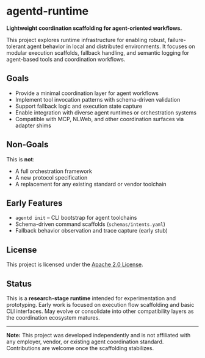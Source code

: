 # agentd-runtime

**Lightweight coordination scaffolding for agent-oriented workflows.**

This project explores runtime infrastructure for enabling robust, failure-tolerant agent behavior in local and distributed environments. It focuses on modular execution scaffolds, fallback handling, and semantic logging for agent-based tools and coordination workflows.

## Goals

- Provide a minimal coordination layer for agent workflows
- Implement tool invocation patterns with schema-driven validation
- Support fallback logic and execution state capture
- Enable integration with diverse agent runtimes or orchestration systems
- Compatible with MCP, NLWeb, and other coordination surfaces via adapter shims

## Non-Goals

This is **not**:
- A full orchestration framework
- A new protocol specification
- A replacement for any existing standard or vendor toolchain

## Early Features

- `agentd init` – CLI bootstrap for agent toolchains
- Schema-driven command scaffolds (`schemas/intents.yaml`)
- Fallback behavior observation and trace capture (early stub)

## License

This project is licensed under the [Apache 2.0 License](LICENSE).

## Status

This is a **research-stage runtime** intended for experimentation and prototyping. Early work is focused on execution flow scaffolding and basic CLI interfaces. May evolve or consolidate into other compatibility layers as the coordination ecosystem matures.

---

**Note:** This project was developed independently and is not affiliated with any employer, vendor, or existing agent coordination standard. Contributions are welcome once the scaffolding stabilizes.
